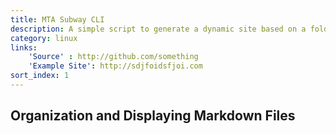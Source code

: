 ```yaml
---
title: MTA Subway CLI
description: A simple script to generate a dynamic site based on a folder hierarchy of Markdown files. Ideal for genreating small textual sites.
category: linux
links:
    'Source' : http://github.com/something
    'Example Site': http://sdjfoidsfjoi.com
sort_index: 1
---
```

## Organization and Displaying Markdown Files
